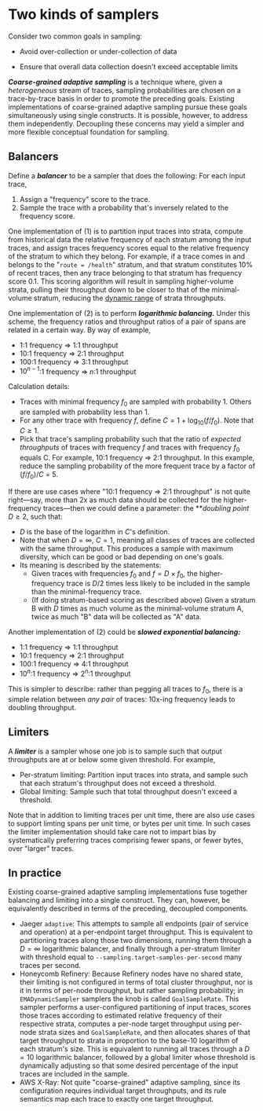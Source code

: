 # Two kinds of samplers
Consider two common goals in sampling:
- Avoid over-collection or under-collection of data

- Ensure that overall data collection doesn't exceed acceptable limits

***Coarse-grained adaptive sampling*** is a technique where, given a *heterogeneous* stream of traces, sampling probabilities are chosen on a trace-by-trace basis in order to promote the preceding goals. Existing implementations of coarse-grained adaptive sampling pursue these goals simultaneously using single constructs. It is possible, however, to address them independently. Decoupling these concerns may yield a simpler and more flexible conceptual foundation for sampling.

## Balancers
Define a ***balancer*** to be a sampler that does the following: For each input trace,
1. Assign a "frequency" score to the trace.
1. Sample the trace with a probability that's inversely related to the frequency score.

One implementation of (1) is to partition input traces into strata, compute from historical data the relative frequency of each stratum among the input traces, and assign traces frequency scores equal to the relative frequency of the stratum to which they belong. For example, if a trace comes in and belongs to the "`route = /health`" stratum, and that stratum constitutes 10% of recent traces, then any trace belonging to that stratum has frequency score 0.1. This scoring algorithm will result in sampling higher-volume strata, pulling their throughput down to be closer to that of the minimal-volume stratum, reducing the [dynamic range](https://en.wikipedia.org/wiki/Dynamic_range) of strata throughputs.

One implementation of (2) is to perform ***logarithmic balancing.*** Under this scheme, the frequency ratios and throughput ratios of a pair of spans are related in a certain way. By way of example,

- 1:1 frequency => 1:1 throughput
- 10:1 frequency => 2:1 throughput
- 100:1 frequency => 3:1 throughput
- $10^{n-1}$:1 frequency => $n$:1 throughput

Calculation details:
- Traces with minimal frequency $f_0$ are sampled with probability 1. Others are sampled with probability less than 1.
- For any other trace with frequency $f$, define $C = 1 + \log_{10}(f/f_0)$. Note that $C \geq 1$.
- Pick that trace's sampling probability such that the ratio of *expected throughputs* of traces with frequency $f$ and traces with frequency $f_0$ equals C. For example, 10:1 frequency => 2:1 throughput. In this example, reduce the sampling probability of the more frequent trace by a factor of $(f/f_0)/C$ = 5.

If there are use cases where "10:1 frequency => 2:1 throughput" is not quite right—say, more than 2x as much data should be collected for the higher-frequency traces—then we could define a parameter: the ***doubling point* $D \geq 2$, such that:

- $D$ is the base of the logarithm in $C$'s definition.
- Note that when $D = \infty$, $C = 1$, meaning all classes of traces are collected with the same throughput. This produces a sample with maximum diversity, which can be good or bad depending on one's goals.
- Its meaning is described by the statements:
  - Given traces with frequencies $f_0$ and $f = D \times f_0$, the higher-frequency trace is $D/2$ times less likely to be included in the sample than the minimal-frequency trace.
  - (If doing stratum-based scoring as described above) Given a stratum B with $D$ times as much volume as the minimal-volume stratum A, twice as much "B" data will be collected as "A" data.

Another implementation of (2) could be ***slowed exponential balancing:***

- 1:1 frequency => 1:1 throughput
- 10:1 frequency => 2:1 throughput
- 100:1 frequency => 4:1 throughput
- $10^n$:1 frequency => $2^n$:1 throughput

This is simpler to describe: rather than pegging all traces to $f_0$, there is a simple relation between *any pair* of traces: 10x-ing frequency leads to doubling throughput.

## Limiters
A ***limiter*** is a sampler whose one job is to sample such that output throughputs are at or below some given threshold. For example,
- Per-stratum limiting: Partition input traces into strata, and sample such that each stratum's throughput does not exceed a threshold.
- Global limiting: Sample such that total throughput doesn't exceed a threshold.

Note that in addition to limiting traces per unit time, there are also use cases to support limting spans per unit time, or bytes per unit time. In such cases the limiter implementation should take care not to impart bias by systematically preferring traces comprising fewer spans, or fewer bytes, over "larger" traces.

## In practice
Existing coarse-grained adaptive sampling implementations fuse together balancing and limiting into a single construct. They can, however, be equivalently described in terms of the preceding, decoupled components.
- Jaeger `adaptive`: This attempts to sample all endpoints (pair of service and operation) at a per-endpoint target throughput. This is equivalent to partitioning traces along those two dimensions, running them through a $D = \infty$ logarithmic balancer, and finally through a per-stratum limiter with threshold equal to `--sampling.target-samples-per-second` many traces per second.
- Honeycomb Refinery: Because Refinery nodes have no shared state, their limiting is not configured in terms of total cluster throughput, nor is it in terms of per-node throughput, but rather sampling probability; in `EMADynamicSampler` samplers the knob is called `GoalSampleRate`. This sampler performs a user-configured partitioning of input traces, scores those traces according to estimated relative frequency of their respective strata, computes a per-node target throughput using per-node strata sizes and `GoalSampleRate`, and then allocates shares of that target throughput to strata in proportion to the base-10 logarithm of each stratum's size. This is equivalent to running all traces through a $D = 10$ logarithmic balancer, followed by a global limiter whose threshold is dynamically adjusting so that some desired percentage of the input traces are included in the sample.
- AWS X-Ray: Not quite "coarse-grained" adaptive sampling, since its configuration requires individual target throughputs, and its rule semantics map each trace to exactly one target throughput.